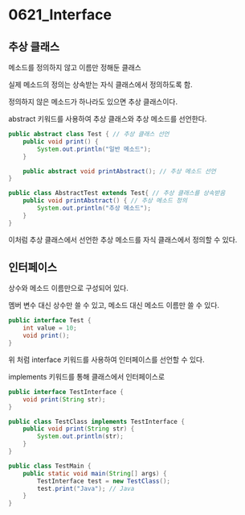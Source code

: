 # 0621_Interface

## 추상 클래스

메소드를 정의하지 않고 이름만 정해둔 클래스

실제 메소드의 정의는 상속받는 자식 클래스에서 정의하도록 함.

정의하지 않은 메소드가 하나라도 있으면 추상 클래스이다.

abstract 키워드를 사용하여 추상 클래스와 추상 메소드를 선언한다.

``` java
public abstract class Test { // 추상 클래스 선언
    public void print() {
        System.out.println("일반 메소드");
    }

    public abstract void printAbstract(); // 추상 메소드 선언
}

public class AbstractTest extends Test{ // 추상 클래스를 상속받음
    public void printAbstract() { // 추상 메소드 정의
        System.out.println("추상 메소드");
    }
}
```
이처럼 추상 클래스에서 선언한 추상 메소드를 자식 클래스에서 정의할 수 있다.

## 인터페이스

상수와 메소드 이름만으로 구성되어 있다.

멤버 변수 대신 상수만 쓸 수 있고, 메소드 대신 메소드 이름만 쓸 수 있다.

``` java
public interface Test {
    int value = 10;
    void print();
}
```
위 처럼 interface 키워드를 사용하여 인터페이스를 선언할 수 있다.

implements 키워드를 통해 클래스에서 인터페이스로

``` java
public interface TestInterface {
    void print(String str);
}

public class TestClass implements TestInterface {
    public void print(String str) {
        System.out.println(str);
    }
}

public class TestMain {
    public static void main(String[] args) {
        TestInterface test = new TestClass();
        test.print("Java"); // Java
    }
}
```
